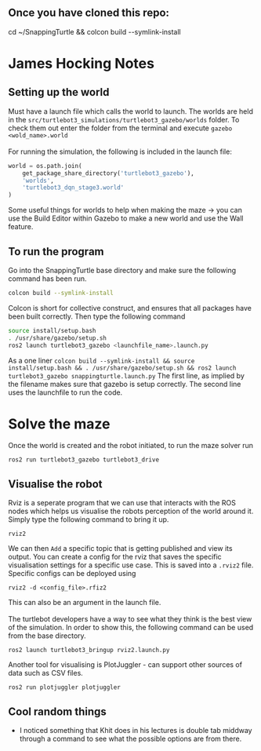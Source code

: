 ## Once you have cloned this repo:

cd ~/SnappingTurtle && colcon build --symlink-install



# James Hocking Notes
## Setting up the world
Must have a launch file which calls the world to launch. The worlds
are held in the `src/turtlebot3_simulations/turtlebot3_gazebo/worlds` folder.
To check them out enter the folder from the terminal and execute `gazebo <wold_name>.world`
<br /><br />
For running the simulation, the following is included in the launch file:
```python
world = os.path.join(
    get_package_share_directory('turtlebot3_gazebo'),
    'worlds',
    'turtlebot3_dqn_stage3.world'
)
```
Some useful things for worlds to help when making the maze -> you can use the Build Editor within 
Gazebo to make a new world and use the Wall feature.


## To run the program
Go into the SnappingTurtle base directory and make sure the following command has been run.
```bash
colcon build --symlink-install
```
Colcon is short for collective construct, and ensures that all packages have been built correctly.
Then type the following command 
```bash
source install/setup.bash
. /usr/share/gazebo/setup.sh
ros2 launch turtlebot3_gazebo <launchfile_name>.launch.py
```
As a one liner `colcon build --symlink-install && source install/setup.bash && . /usr/share/gazebo/setup.sh && ros2 launch turtlebot3_gazebo snappingturtle.launch.py`
The first line, as implied by the filename makes sure that gazebo is setup correctly. The second line uses the launchfile to 
run the code.

# Solve the maze
Once the world is created and the robot initiated, to run the maze solver run
```
ros2 run turtlebot3_gazebo turtlebot3_drive
```

## Visualise the robot
Rviz is a seperate program that we can use that interacts with the ROS nodes which helps us visualise 
the robots perception of the world around it.
Simply type the following command to bring it up.
```
rviz2
```
We can then `Add` a specific topic that is getting published and view its output.
You can create a config for the rviz that saves the specific visualisation settings for a 
specific use case. This is saved into a `.rviz2` file. Specific configs can be deployed using 
```
rviz2 -d <config_file>.rfiz2
```
This can also be an argument in the launch file.
<br /><br />
The turtlebot developers have a way to see what they think is the best view of the simulation. In order to show this, the following command can be used from the base directory.
```
ros2 launch turtlebot3_bringup rviz2.launch.py
```

Another tool for visualising is PlotJuggler - can support other sources of data such as CSV files.
```
ros2 run plotjuggler plotjuggler
```




## Cool random things
- I noticed something that Khit does in his lectures is double tab middway through a command to see what the
possible options are from there.